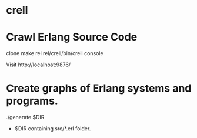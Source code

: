 # crell
Crawl Erlang Source Code
===

clone
make rel
rel/crell/bin/crell console

Visit
http://localhost:9876/

Create graphs of Erlang systems and programs.
===

./generate $DIR

* $DIR containing src/*.erl folder.